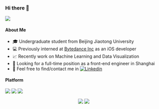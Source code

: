 ### Hi there 👋

![](https://komarev.com/ghpvc/?username=Hephaest&color=lightgrey&style=flat-square&label=Views)

#### About Me

- 🎓 Undergraduate student from Beijing Jiaotong University
- 💻 Previously interned at [Bytedance Inc](https://github.com/bytedance) as an iOS developer
- 📈 Recently work on Machine Learning and Data Visualization
- 👀 Looking for a full-time position as a front-end engineer in Shanghai
- 👏 Feel free to find/contact me in [![Linkedin](https://img.shields.io/badge/-LinkedIn-blue?style=flat-square&logo=Linkedin&logoColor=white)](https://www.linkedin.com/in/miao-cai-72437a186)

#### Platform
[![](https://img.shields.io/badge/Windows-10-0078D6?style=flat-square&logo=Windows)](https://www.microsoft.com/software-download/windows10)
[![](https://img.shields.io/badge/macOS-Catalina-d0d1d4?style=flat-square&logo=Apple)](<[https://](https://www.apple.com/macos/catalina/)>)
[![](https://img.shields.io/badge/Ubuntu-16.04%20LTS-E95420?style=flat-square&logo=Ubuntu)](https://ubuntu.com/)

<p align="center">
  <img src ="https://github-readme-stats.vercel.app/api?username=Hephaest&hide=issues&count_private=true&hide_border=true">
  <img src ="https://github-readme-stats.vercel.app/api/top-langs/?username=Hephaest&layout=compact&hide_border=true&langs_count=10&hide=jupyter%20notebook,html,css,digital%20command%20language&hide_border=true">
</p>
